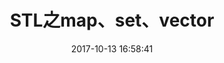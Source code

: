 ---
layout: '[default_layout]'   
title: STL之map、set、vector                 
date: 2017-10-13 16:58:41  
toc: true                  
tags:                        
- map
- set
- vector

categories:                  
- STL

---